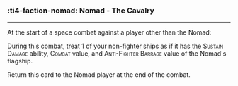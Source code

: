 ### :ti4-faction-nomad: __Nomad - The Cavalry__

---
At the start of a space combat against a player other than the Nomad: 

During this combat, treat 1 of your non-fighter ships as if it has the <span style="font-variant:small-caps;">Sustain Damage</span> ability, <span style="font-variant:small-caps;">Combat</span> value, and <span style="font-variant:small-caps;">Anti-Fighter Barrage</span> value of the Nomad's flagship. 

Return this card to the Nomad player at the end of the combat.